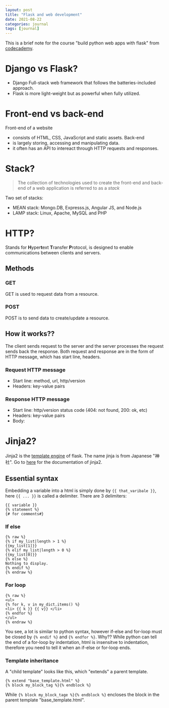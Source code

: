 ```yaml
---
layout: post
title: "Flask and web development"
date: 2021-08-22
categories: journal
tags: [journal]
---
```


This is a brief note for the course "build python web apps with flask" from [codecademy](https://www.codecademy.com).

# Django vs Flask?
- Django Full-stack web framework that follows the batteries-included approach.
- Flask is more light-weight but as powerful when fully utilized.

# Front-end vs back-end
Front-end of a website 
- consists of HTML, CSS, JavaScript and static assets.
Back-end 
- is largely storing, accessing and manipulating data.
- it often has an API to intereact through HTTP requests and responses.

# Stack?
> The collection of technologies used to create the front-end and back-end of a web application is referred to as a _stack_ 

Two set of stacks:
- MEAN stack: Mongo.DB, Expresss.js, Angular JS, and Node.js
- LAMP stack: Linux, Apache, MySQL and PHP

# HTTP?
Stands for **H**yper**t**ext **T**ransfer **P**rotocol, is designed to enable communications between clients and servers.
## Methods
### GET
GET is used to request data from a resource.
### POST
POST is to send data to create/update a resource.

## How it works??
The client sends request to the server and the server processes the request sends back the response. Both request and response are in the form of HTTP message, which has start line, headers.
### Request HTTP message
- Start line: method, url, http/version
- Headers: key-value pairs
### Response HTTP message
- Start line: http/version status code (404: not found, 200: ok, etc)
- Headers: key-value pairs
- Body: 

# Jinja2?
Jinja2 is the [template engine](https://en.wikipedia.org/wiki/Template_processor) of flask.
The name jinja is from Japanese "神社". Go to [here](https://jinja.palletsprojects.com/en/latest/templates/) for the documentation of jinja2.

## Essential syntax
Embedding a variable into a html is simply done by `{{ that_varibale }}`, here `{{ ... }}` is called a delimiter. There are 3 delimiters:
```jinja
{{ variable }}
{% statement %}
{# for comments#}
```

### If else
```jinja
{% raw %}
{% if my_list|length > 1 %}
{{my_list[1]}}
{% elif my_list|length > 0 %}
{{my_list[0]}}
{% else %}
Nothing to display.
{% endif %}
{% endraw %}
```
### For loop
```jinja
{% raw %}
<ul>
{% for k, v in my_dict.items() %}
<li> {{ k }} {{ v}} </li>
{% endfor %}
</ul>
{% endraw %}
```
You see, a lot is similar to python syntax, however if-else and for-loop must be closed by `{% endif %}` and `{% endfor %}`. Why?? While python can tell the end of a for-loop by indentation, html is insensitve to indentation, therefore you need to tell it when an if-else or for-loop ends.
### Template inheritance
A "child template" looks like this, which "extends" a parent template.
```jinja
{% extend "base_template.html" %}
{% block my_block_tag %}{% endblock %}
```
While `{% block my_block_tage %}{% endblock %}` encloses the block in the parent template "base_template.html".



